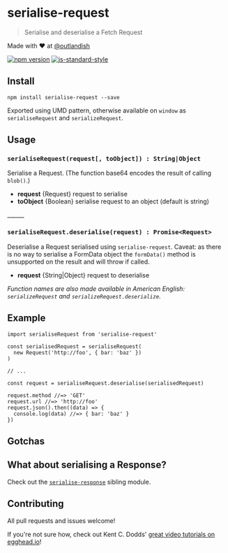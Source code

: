 # serialise-request

> Serialise and deserialise a Fetch Request

Made with ❤ at [@outlandish](http://www.twitter.com/outlandish)

<a href="http://badge.fury.io/js/serialise-request"><img alt="npm version" src="https://badge.fury.io/js/serialise-request.svg"></a>
[![js-standard-style](https://img.shields.io/badge/code%20style-standard-brightgreen.svg)](http://standardjs.com/)

## Install

    npm install serialise-request --save
    
Exported using UMD pattern, otherwise available on `window` as `serialiseRequest` and `serializeRequest`.
    
## Usage

### `serialiseRequest(request[, toObject]) : String|Object`

Serialise a Request. (The function base64 encodes the result of calling `blob()`.)

- __request__ {Request} request to serialise
- __toObject__ {Boolean} serialise request to an object (default is string)

<p>______</p>

### `serialiseRequest.deserialise(request) : Promise<Request>`

Deserialise a Request serialised using `serialise-request`. Caveat: as there is no way to serialise a FormData object the `formData()` method is unsupported on the result and will throw if called.

- __request__ {String|Object} request to deserialise

_Function names are also made available in American English: `serializeRequest` and `serializeRequest.deserialize`._

## Example

    import serialiseRequest from 'serialise-request'

    const serialisedRequest = serialiseRequest(
      new Request('http://foo', { bar: 'baz' })
    )

    // ...

    const request = serialiseRequest.deserialise(serialisedRequest)

    request.method //=> 'GET'
    request.url //=> 'http://foo'
    request.json().then((data) => {
      console.log(data) //=> { bar: 'baz' }
    })
    
## Gotchas

## What about serialising a Response?

Check out the [`serialise-response`](https://github.com/sdgluck/serialise-response) sibling module.

## Contributing

All pull requests and issues welcome!

If you're not sure how, check out Kent C. Dodds' [great video tutorials on egghead.io](https://egghead.io/lessons/javascript-identifying-how-to-contribute-to-an-open-source-project-on-github)!
